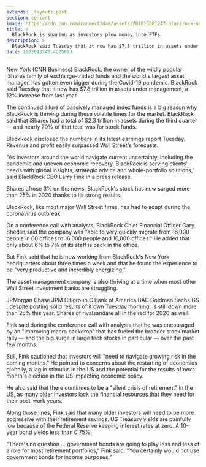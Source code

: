 ```yaml
--- 
extends: _layouts.post 
section: content 
image: https://cdn.cnn.com/cnnnext/dam/assets/201013081247-blackrock-new-york-0709-restricted-super-tease.jpg 
title: > 
  BlackRock is soaring as investors plow money into ETFs 
description: > 
  BlackRock said Tuesday that it now has $7.8 trillion in assets under management, a 12% increase from last year.The continued allure of passively managed index funds is a big reason why BlackRock is thriving during these volatile times for the market.Still, Fink cautioned that investors will "need to navigate growing risk in the coming months."Along those lines, Fink said that many older investors will need to be more aggressive with their retirement savings."There's no question ... government bonds are going to play less and less of a role for most retirement portfolios," Fink said. 
date: 1602643240.4225693 
--- 
```

New York (CNN Business) BlackRock, the owner of the wildly popular iShares family of exchange-traded funds and the world's largest asset manager, has gotten even bigger during the Covid-19 pandemic. BlackRock said Tuesday that it now has $7.8 trillion in assets under management, a 12% increase from last year.

The continued allure of passively managed index funds is a big reason why BlackRock is thriving during these volatile times for the market. BlackRock said that iShares had a total of $2.3 trillion in assets during the third quarter — and nearly 70% of that total was for stock funds.

BlackRock disclosed the numbers in its latest earnings report Tuesday. Revenue and profit easily surpassed Wall Street's forecasts.

"As investors around the world navigate current uncertainty, including the pandemic and uneven economic recovery, BlackRock is serving clients' needs with global insights, strategic advice and whole-portfolio solutions," said BlackRock CEO Larry Fink in a press release.

Shares ofrose 3% on the news. BlackRock's stock has now surged more than 25% in 2020 thanks to its strong results.

BlackRock, like most major Wall Street firms, has had to adapt during the coronavirus outbreak.

On a conference call with analysts, BlackRock Chief Financial Officer Gary Shedlin said the company was "able to very quickly migrate from 16,000 people in 60 offices to 16,000 people and 16,000 offices." He added that only about 6% to 7% of its staff is back in the office.

But Fink said that he is now working from BlackRock's New York headquarters about three times a week and that he found the experience to be "very productive and incredibly energizing."

The asset management company is also thriving at a time when most other Wall Street investment banks are struggling.

JPMorgan Chase JPM Citigroup C Bank of America BAC Goldman Sachs GS , despite posting solid results of it own Tuesday morning, is still down more than 25% this year. Shares of rivalsandare all in the red for 2020 as well.

Fink said during the conference call with analysts that he was encouraged by an "improving macro backdrop" that has fueled the broader stock market rally — and the big surge in large tech stocks in particular — over the past few months.

Still, Fink cautioned that investors will "need to navigate growing risk in the coming months." He pointed to concerns about the restarting of economies globally, a lag in stimulus in the US and the potential for the results of next month's election in the US impacting economic policy.

He also said that there continues to be a "silent crisis of retirement" in the US, as many older investors lack the financial resources that they need for their post-work years.

Along those lines, Fink said that many older investors will need to be more aggressive with their retirement savings. US Treasury yields are painfully low because of the Federal Reserve keeping interest rates at zero. A 10-year bond yields less than 0.75%.

"There's no question ... government bonds are going to play less and less of a role for most retirement portfolios," Fink said. "You certainly would not use government bonds for income purposes."
